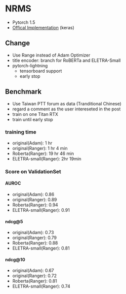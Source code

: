 # NRMS

* Pytorch 1.5 
* [Offical Implementation](https://github.com/wuch15/IJCAI2019-NAML) (keras)

## Change

* Use Range instead of Adam Optimizer
* title encoder: branch for RoBERTa and ELETRA-Small 
* pytorch-lightning
    * tensorboard support
    * early stop


## Benchmark

* Use Taiwan PTT forum as data (Tranditional Chinese)
* regard a comment as the user intereseted in the post
* train on one Titan RTX
* train until early stop

### training time

* original(Adam): 1 hr
* original(Ranger): 1 hr 4 min
* Roberta(Ranger): 19 hr 46 min
* ELETRA-small(Ranger): 2hr 19min

### Score on ValidationSet


#### AUROC

* original(Adam): 0.86
* original(Ranger): 0.89
* Roberta(Ranger): 0.94
* ELETRA-small(Ranger): 0.91

#### ndcg@5

* original(Adam): 0.73
* original(Ranger): 0.79
* Roberta(Ranger): 0.88
* ELETRA-small(Ranger): 0.81

#### ndcg@10

* original(Adam): 0.67
* original(Ranger): 0.72
* Roberta(Ranger): 0.81
* ELETRA-small(Ranger): 0.74